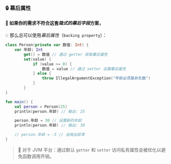 ### 🔒 幕后属性

#### 🤔 如果你的需求不符合这套*隐式的幕后字段*方案，

💡 那么总可以使用*幕后属性*（`backing property`）：

```kotlin
class Person(private var 数值: Int) {
    var 年龄: Int
        get() = 数值 // 通过 getter 获取幕后属性
        set(value) {
            if (value >= 0) {
                数值 = value // 通过 setter 设置幕后属性
            } else {
                throw IllegalArgumentException("年龄必须是非负数")
            }
        }
}

fun main() {
    val person = Person(25)
    println(person.年龄) // 输出: 25

    person.年龄 = 30 // 设置新的年龄
    println(person.年龄) // 输出: 30

    // person.年龄 = -5 // 会抛出异常
}

```

> 🚀 对于 JVM 平台：通过默认 `getter` 和 `setter` 访问私有属性会被优化以避免函数调用开销。
